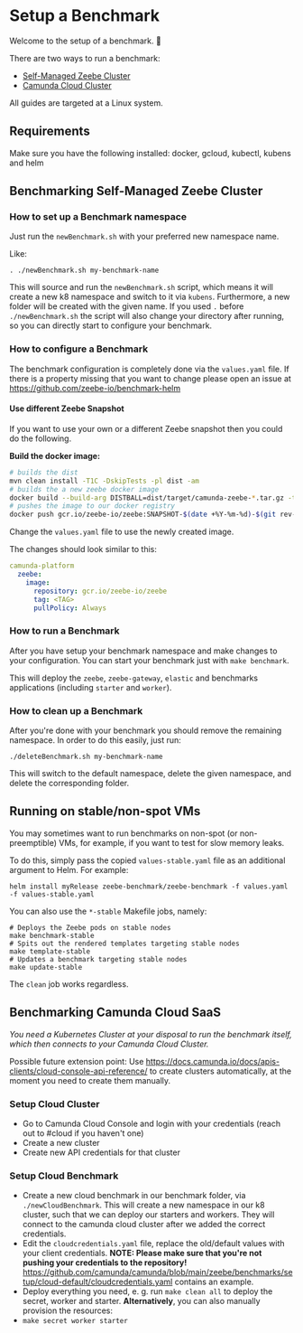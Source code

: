 # Setup a Benchmark

Welcome to the setup of a benchmark. :wave:

There are two ways to run a benchmark:

* [Self-Managed Zeebe Cluster](#benchmarking-self-managed-zeebe-cluster)
* [Camunda Cloud Cluster](#benchmarking-camunda-cloud-saas)

All guides are targeted at a Linux system.

## Requirements

Make sure you have the following installed: docker, gcloud, kubectl, kubens and helm

## Benchmarking Self-Managed Zeebe Cluster

### How to set up a Benchmark namespace

Just run the `newBenchmark.sh` with your preferred new namespace name.

Like:

```
. ./newBenchmark.sh my-benchmark-name
```

This will source and run the `newBenchmark.sh` script, which means it will
create a new k8 namespace and switch to it via `kubens`. Furthermore, a new folder
will be created with the given name. If you used `.` before `./newBenchmark.sh`
the script will also change your directory after running, so you can directly start
to configure your benchmark.

### How to configure a Benchmark

The benchmark configuration is completely done via the `values.yaml` file.
If there is a property missing that you want to change please open an issue at https://github.com/zeebe-io/benchmark-helm

#### Use different Zeebe Snapshot

If you want to use your own or a different Zeebe snapshot then you could do the following.

**Build the docker image:**

```bash
# builds the dist
mvn clean install -T1C -DskipTests -pl dist -am
# builds the a new zeebe docker image
docker build --build-arg DISTBALL=dist/target/camunda-zeebe-*.tar.gz -t gcr.io/zeebe-io/zeebe:SNAPSHOT-$(date +%Y-%m-%d)-$(git rev-parse --short=8 HEAD) --target app .
# pushes the image to our docker registry
docker push gcr.io/zeebe-io/zeebe:SNAPSHOT-$(date +%Y-%m-%d)-$(git rev-parse --short=8 HEAD)
```

Change the `values.yaml` file to use the newly created image.

The changes should look similar to this:

```yaml
camunda-platform
  zeebe:
    image:
      repository: gcr.io/zeebe-io/zeebe
      tag: <TAG>
      pullPolicy: Always
```

### How to run a Benchmark

After you have setup your benchmark namespace and make changes to your configuration.
You can start your benchmark just with `make benchmark`.

This will deploy the `zeebe`, `zeebe-gateway`, `elastic` and benchmarks applications (including `starter` and `worker`).

### How to clean up a Benchmark

After you're done with your benchmark you should remove the remaining namespace.
In order to do this easily, just run:

```
./deleteBenchmark.sh my-benchmark-name
```

This will switch to the default namespace, delete the given namespace, and delete the corresponding folder.

## Running on stable/non-spot VMs

You may sometimes want to run benchmarks on non-spot (or non-preemptible) VMs, for example, if you
want to test for slow memory leaks.

To do this, simply pass the copied `values-stable.yaml` file as an additional argument to
Helm. For example:

```shell
helm install myRelease zeebe-benchmark/zeebe-benchmark -f values.yaml -f values-stable.yaml
```

You can also use the `*-stable` Makefile jobs, namely:

```shell
# Deploys the Zeebe pods on stable nodes
make benchmark-stable
# Spits out the rendered templates targeting stable nodes
make template-stable
# Updates a benchmark targeting stable nodes
make update-stable
```

The `clean` job works regardless.

## Benchmarking Camunda Cloud SaaS

_You need a Kubernetes Cluster at your disposal to run the benchmark itself, which then connects to your Camunda Cloud Cluster._

Possible future extension point: Use https://docs.camunda.io/docs/apis-clients/cloud-console-api-reference/ to create clusters automatically, at the moment you need to create them manually.

### Setup Cloud Cluster

* Go to Camunda Cloud Console and login with your credentials (reach out to #cloud if you haven't one)
* Create a new cluster
* Create new API credentials for that cluster

### Setup Cloud Benchmark

* Create a new cloud benchmark in our benchmark folder, via `./newCloudBenchmark`. This will create a new namespace in our k8 cluster, such that we can deploy our starters and workers. They will connect to the camunda cloud cluster after we added the correct credentials.
* Edit the `cloudcredentials.yaml` file, replace the old/default values with your client credentials. **NOTE: Please make sure that you're not pushing your credentials to the repository!** https://github.com/camunda/camunda/blob/main/zeebe/benchmarks/setup/cloud-default/cloudcredentials.yaml contains an example.
* Deploy everything you need, e. g. run `make clean all` to deploy the secret, worker and starter. **Alternatively**, you can also manually provision the resources:
* `make secret worker starter`

